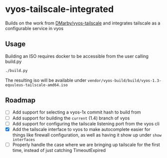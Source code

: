 # vyos-tailscale-integrated

Builds on the work from [DMarby/vyos-tailscale](https://github.com/DMarby/vyos-tailscale) and integrates tailscale as a configurable service in vyos

## Usage

Building an ISO requires docker to be accessible from the user calling build.py

```bash
./build.py
```

The resulting iso will be available under `vendor/vyos-build/build/vyos-1.3-equuleus-tailscale-amd64.iso`

## Roadmap

- [ ] Add support for selecting a vyos-1x commit hash to build from
- [ ] Add support for building the `current` (1.4) branch of vyos
- [ ] Add support for configuring the tailscale listening port from the vyos cli
- [X] Add the tailscale interface to vyos to make autocomplete easier for things like firewall configuration, as well as having it show up under `show interfaces`
- [ ] Properly handle the case where we are bringing up tailscale for the first time, instead of just catching TimeoutExpired
